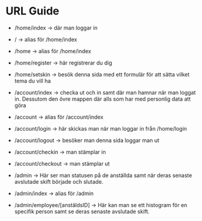 # URL Guide

* /home/index     -> där man loggar in
* /               -> alias för /home/index
* /home           -> alias för /home/index
* /home/register  -> här registrerar du dig
* /home/setskin   -> besök denna sida med ett formulär för att sätta vilket tema du vill ha


* /account/index  -> checka ut och in samt där man hamnar när man loggat in. Dessutom den övre mappen där alls som har med personlig data att göra
* /account        -> alias för /account/index
* /account/login  -> här skickas man när man loggar in från /home/login
* /account/logout -> besöker man denna sida loggar man ut
* /account/checkin -> man stämplar in
* /account/checkout -> man stämplar ut

* /admin            -> Här ser man statusen på de anställda samt när deras senaste avslutade skift började och slutade.
* /admin/index      -> alias för /admin
* /admin/employee/[anstäldsID]   -> Här kan man se ett histogram för en specifik person samt se deras senaste avslutade skift.
